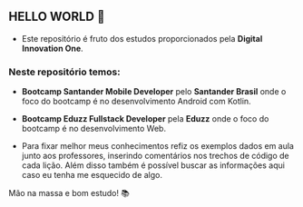 ## HELLO WORLD :wave:

- Este repositório é fruto dos estudos proporcionados pela **Digital Innovation One**. 

### Neste repositório temos:

-  **Bootcamp Santander Mobile Developer** pelo **Santander Brasil** onde o foco do bootcamp é no desenvolvimento Android com Kotlin.

-  **Bootcamp Eduzz Fullstack Developer** pela **Eduzz** onde o foco do bootcamp é no desenvolvimento Web.

- Para fixar melhor meus conhecimentos refiz os exemplos dados em aula junto aos professores, inserindo comentários nos trechos de código de cada lição. Além disso também é possível buscar as informações aqui caso eu tenha me esquecido de algo.

Mão na massa e bom estudo! :books:
